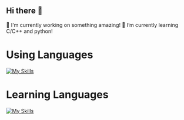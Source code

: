 ## Hi there 👋

<!--
**starseas-ortmachine/starseas-ortmachine** is a ✨ _special_ ✨ repository because its `README.md` (this file) appears on your GitHub profile.

Here are some ideas to get you started:

- 🔭 I’m currently working on something difficult.
- 🌱 I’m currently learning C/C++ and python!
- 👯 I’m looking to collaborate on ...
- 🤔 I’m looking for help with ...
- 💬 Ask me about ...
- 📫 How to reach me: ...
- 😄 Pronouns: ...
- ⚡ Fun fact: ...
-->
🔭 I'm currently working on something amazing!
🌱 I’m currently learning C/C++ and python!

# Using Languages
[![My Skills](https://skillicons.dev/icons?i=python)](https://skillicons.dev)

# Learning Languages
[![My Skills](https://skillicons.dev/icons?i=js,react,reactnative)](https://skillicons.dev)
